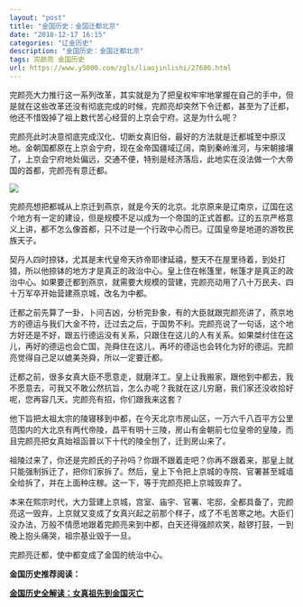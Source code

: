 ```yaml
---
layout: "post"
title: "金国历史：金国迁都北京"
date: "2018-12-17 16:15"
categories: "辽金历史"
description: "金国历史：金国迁都北京"
tags: 完颜亮 金国历史
url: https://www.y5000.com/zgls/liaojinlishi/27686.html
---
```






完颜亮大力推行这一系列改革，其实就是为了把皇权牢牢地掌握在自己的手中，但是就在这些改革还没有彻底完成的时候，完颜亮却突然下令迁都，甚至为了迁都，他还不惜毁掉了祖上数代苦心经营的上京会宁府。这是为什么呢？

完颜亮此时决意彻底完成汉化、切断女真旧俗，最好的方法就是迁都城至中原汉地。金朝国都原在上京会宁府，现在金帝国疆域辽阔，南到秦岭淮河，与宋朝接壤了，上京会宁府地处偏远，交通不便，特别是经济落后，此地实在没法做一个大帝国的首都，完颜亮有意迁都。

![](https://img.y5000.com/uploads/allimg/180116/8-1P116142203104.jpg)

完颜亮想把都城从上京迁到燕京，就是今天的北京。北京原来是辽南京，辽国在这个地方有一定的建设，但是规模不足以成为一个帝国的正式首都。辽的五京严格意义上讲，都不怎么像首都，只不过是一个行政中心而已。辽国皇帝是地道的游牧民族天子。

契丹人四时捺钵，尤其是末代皇帝天祚帝耶律延禧，整天不在屋里待着，到处打猎，所以他捺钵的地方才是真正的政治中心。皇上住在帐篷里，帐篷才是真正的政治中心。如果要迁都到燕京，就需要大规模的营建，完颜亮动用了八十万民夫、四十万军卒开始营建燕京城，改名为中都。

迁都之前先算了一卦，卜问吉凶，分析完卦象，有的大臣就跟完颜亮讲了，燕京地方的德运与我们大金不符，迁过去之后，于国势不利。完颜亮说了一句话，这个地方好还是不好，跟五行德运没有关系，只跟住在这儿的人有关系。如果桀纣住在这儿，再好的德运也会亡国，尧舜住在这儿，再坏的德运也会转化为好的德运。完颜亮觉得自己足以媲美尧舜，所以一定要迁都。

迁都之前，很多女真大臣不愿意走，就磨洋工。皇上让我搬家，跟他到中都去，我不愿意去，可我又不敢公然抗旨，怎么办呢？我就在这儿穷磨，我们家还没收拾好呢，您再容几天。完颜亮有招，你们跟我来这套？

他下旨把太祖太宗的陵寝移到中都，在今天北京市房山区，一万六千八百平方公里范围内的大北京有两代帝陵，昌平有明十三陵，房山有金朝前七位皇帝的皇陵，而且完颜亮把女真始祖函普以下十代的陵全刨了，迁到房山来了。

祖陵过来了，你还是完颜氏的子孙吗？你跟不跟着走吧？你再不跟着来，那皇上就只能强制拆迁了，把你们家拆了。然后，皇上下令把上京城的寺院、官署甚至城墙全给拆了，并在上面种庄稼。这一下，等于完颜亮把上京城毁弃了。

本来在熙宗时代，大力营建上京城，宫室、庙宇、官署、宅邸，全都具备了，完颜亮这一毁弃，上京就又变成了女真兴起之前那个样子，成了不毛苦寒之地。大臣们没办法，万般不情愿地跟着完颜亮来到中都，白天还得强颜欢笑，敲锣打鼓，一到晚上抱头痛哭，祖宗基业毁于一旦。

完颜亮迁都，使中都变成了金国的统治中心。

**金国历史推荐阅读：**

**[金国历史全解读：女真祖先到金国灭亡](https://www.y5000.com/zgls/liaojinlishi/2018/0115/27654.html)**
